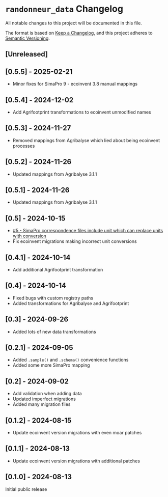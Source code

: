 # `randonneur_data` Changelog

All notable changes to this project will be documented in this file.

The format is based on [Keep a Changelog](https://keepachangelog.com/en/1.0.0/),
and this project adheres to [Semantic Versioning](https://semver.org/spec/v2.0.0.html).

## [Unreleased]

## [0.5.5] - 2025-02-21

* Minor fixes for SimaPro 9 - ecoinvent 3.8 manual mappings

## [0.5.4] - 2024-12-02

* Add Agrifootprint transformations to ecoinvent unmodified names

## [0.5.3] - 2024-11-27

* Removed mappings from Agribalyse which lied about being ecoinvent processes

## [0.5.2] - 2024-11-26

* Updated mappings from Agribalyse 3.1.1

## [0.5.1] - 2024-11-26

* Updated mappings from Agribalyse 3.1.1

## [0.5] - 2024-10-15

* [#5 - SimaPro correspondence files include unit which can replace units with conversion](https://github.com/brightway-lca/randonneur_data/issues/5)
* Fix ecoinvent migrations making incorrect unit conversions

## [0.4.1] - 2024-10-14

* Add additional Agrifootprint transformation

## [0.4] - 2024-10-14

* Fixed bugs with custom registry paths
* Added transformations for Agribalyse and Agrifootprint

## [0.3] - 2024-09-26

* Added lots of new data transformations

## [0.2.1] - 2024-09-05

* Added `.sample()` and `.schema()` convenience functions
* Added some more SimaPro mapping

## [0.2] - 2024-09-02

* Add validation when adding data
* Updated imperfect migrations
* Added many migration files

## [0.1.2] - 2024-08-15

* Update ecoinvent version migrations with even moar patches

## [0.1.1] - 2024-08-13

* Update ecoinvent version migrations with additional patches

## [0.1.0] - 2024-08-13

Initial public release
